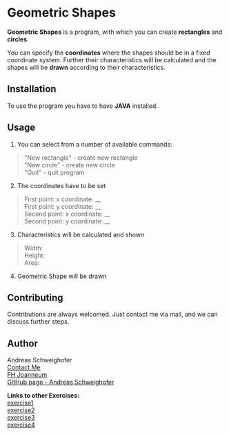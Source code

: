 # Geometric Shapes
**Geometric Shapes** is a program, with which you can create **rectangles** and **circles**.

You can specify the **coordinates** where the shapes should be in a fixed coordinate system. 
Further their characteristics will be calculated and the shapes will be **drawn** according to their characteristics.

## Installation
To use the program you have to have **JAVA** installed.

## Usage
1. You can select from a number of available commands:
> "New rectangle" - create new rectangle\
> "New circle" - create new circle\
> "Quit" - quit program

2. The coordinates have to be set
> First point:  x coordinate: __\
> First point:  y coordinate: __\
> Second point: x coordinate: __\
> Second point: y coordinate: __

3. Characteristics will be calculated and shown
> Width:\
> Height:\
> Area:

4. Geometric Shape will be drawn

## Contributing
Contributions are always welcomed. Just contact me via mail, and we can discuss further steps.    

## Author
Andreas Schweighofer\
[Contact Me](mailto:and.schweighofer@icloud.com)\
[FH Joanneum](https://www.fh-joanneum.at)\
[GitHub page - Andreas Schweighofer](https://github.com/AndreasSchweighofer)

**Links to other Exercises:**\
[exercise1](exercise1.md)\
[exercise2](exercise2.md)\
[exercise3](exercise3.md)\
[exercise4](exercise4.md)

